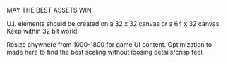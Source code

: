 MAY THE BEST ASSETS WIN

U.I. elements should be created on a 32 x 32 canvas or a 64 x 32 canvas. Keep within 32 bit world. 

Resize anywhere from 1000-1800 for game UI content. Optimization to made here to find the best scaling without loosing details/crisp feel.
